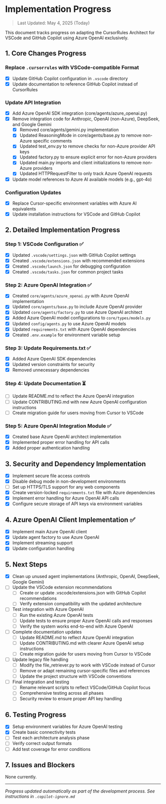 # Implementation Progress

> Last Updated: May 4, 2025 (Today)

This document tracks progress on adapting the CursorRules Architect for VSCode and GitHub Copilot using Azure OpenAI exclusively.

## 1. Core Changes Progress

### Replace `.cursorrules` with VSCode-compatible Format
- [x] Update GitHub Copilot configuration in `.vscode` directory
- [x] Update documentation to reference GitHub Copilot instead of CursorRules

### Update API Integration
- [x] Add Azure OpenAI SDK integration (core/agents/azure_openai.py)
- [x] Remove integration code for Anthropic, OpenAI (non-Azure), DeepSeek, and Google Gemini
  - [x] Removed core/agents/gemini.py implementation
  - [x] Updated ReasoningMode in core/agents/base.py to remove non-Azure specific comments
  - [x] Updated test_env.py to remove checks for non-Azure provider API keys
  - [x] Updated factory.py to ensure explicit error for non-Azure providers
  - [x] Updated main.py imports and client initializations to remove non-Azure providers
  - [x] Updated HTTPRequestFilter to only track Azure OpenAI requests
- [x] Update model references to Azure AI available models (e.g., gpt-4o)

### Configuration Updates
- [x] Replace Cursor-specific environment variables with Azure AI equivalents
- [x] Update installation instructions for VSCode and GitHub Copilot

## 2. Detailed Implementation Progress

### Step 1: VSCode Configuration ✅

- [x] Updated `.vscode/settings.json` with GitHub Copilot settings
- [x] Created `.vscode/extensions.json` with recommended extensions
- [x] Created `.vscode/launch.json` for debugging configuration
- [x] Created `.vscode/tasks.json` for common project tasks

### Step 2: Azure OpenAI Integration ✅

- [x] Created `core/agents/azure_openai.py` with Azure OpenAI implementation
- [x] Updated `core/agents/base.py` to include Azure OpenAI provider
- [x] Updated `core/agents/factory.py` to use Azure OpenAI architect
- [x] Added Azure OpenAI model configurations to `core/types/models.py`
- [x] Updated `config/agents.py` to use Azure OpenAI models
- [x] Updated `requirements.txt` with Azure OpenAI dependencies
- [x] Created `.env.example` for environment variable setup

### Step 3: Update Requirements.txt ✅

- [x] Added Azure OpenAI SDK dependencies
- [x] Updated version constraints for security
- [x] Removed unnecessary dependencies

### Step 4: Update Documentation ⏳

- [ ] Update README.md to reflect the Azure OpenAI integration
- [ ] Update CONTRIBUTING.md with new Azure OpenAI configuration instructions
- [ ] Create migration guide for users moving from Cursor to VSCode

### Step 5: Azure OpenAI Integration Module ✅

- [x] Created base Azure OpenAI architect implementation
- [x] Implemented proper error handling for API calls
- [x] Added proper authentication handling

## 3. Security and Dependency Implementation

- [x] Implement secure file access controls
- [x] Disable debug mode in non-development environments 
- [ ] Set up HTTPS/TLS support for any web components
- [x] Create version-locked `requirements.txt` file with Azure dependencies
- [x] Implement error handling for Azure OpenAI API calls
- [x] Configure secure storage of API keys via environment variables

## 4. Azure OpenAI Client Implementation ✅

- [x] Implement main Azure OpenAI client
- [x] Update agent factory to use Azure OpenAI
- [x] Implement streaming support
- [x] Update configuration handling

## 5. Next Steps

- [x] Clean up unused agent implementations (Anthropic, OpenAI, DeepSeek, Google Gemini)
- [ ] Update the VSCode extension recommendations
  - [ ] Create or update .vscode/extensions.json with GitHub Copilot recommendations
  - [ ] Verify extension compatibility with the updated architecture
- [ ] Test integration with Azure OpenAI
  - [ ] Run the existing Azure OpenAI tests
  - [ ] Update tests to ensure proper Azure OpenAI calls and responses
  - [ ] Verify the system works end-to-end with Azure OpenAI
- [ ] Complete documentation updates
  - [ ] Update README.md to reflect Azure OpenAI integration
  - [ ] Update CONTRIBUTING.md with clearer Azure OpenAI setup instructions
  - [ ] Create migration guide for users moving from Cursor to VSCode
- [ ] Update legacy file handling
  - [ ] Modify the file_retriever.py to work with VSCode instead of Cursor
  - [ ] Remove or adapt remaining cursor-specific files and references
  - [ ] Update the project structure with VSCode conventions
- [ ] Final integration and testing
  - [ ] Rename relevant scripts to reflect VSCode/GitHub Copilot focus
  - [ ] Comprehensive testing across all phases
  - [ ] Security review to ensure proper API key handling

## 6. Testing Progress

- [x] Setup environment variables for Azure OpenAI testing
- [x] Create basic connectivity tests
- [ ] Test each architecture analysis phase
- [ ] Verify correct output formats
- [ ] Add test coverage for error conditions

## 7. Issues and Blockers

None currently.

---

*Progress updated automatically as part of the development process. See instructions in `.copilot-ignore.md`*
